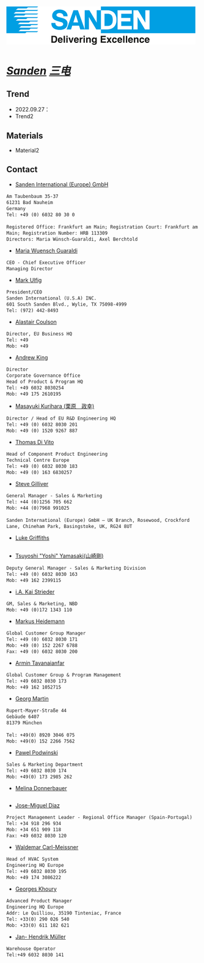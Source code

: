 # [![Sanden](./assets/img/Sanden.png "Home-products") ](https://www.sanden-europe.com/our-products/)

# ***[Sanden](https://www.sanden-europe.com/our-products/ "Home-products")  [三电](https://www.sanden-europe.com/our-products/ "Home-products")***



## Trend
- 2022.09.27：
- Trend2

## Materials
<!-- - [Company presentation](./files/PREH_Company_presentation_20200927.pdf)-->
- Material2

## Contact

- [Sanden International (Europe) GmbH](mailto:mwg@g-sanden.com)
```
Am Taubenbaum 35-37 
61231 Bad Nauheim
Germany  
Tel: +49 (0) 6032 80 30 0

Registered Office: Frankfurt am Main; Registration Court: Frankfurt am Main; Registration Number: HRB 113309
Directors: Maria Wünsch-Guaraldi, Axel Berchtold
```

- [Maria Wuensch Guaraldi](mailto:maria.wuensch.guaraldi.dr@g-sanden.com) 
```
CEO - Chief Executive Officer
Managing Director
```

- [Mark Ulfig](mailto:mulfig@sanden.com) 
```
President/CEO
Sanden International (U.S.A) INC.
601 South Sanden Blvd., Wylie, TX 75098-4999
Tel: (972) 442-8493
```
- [Alastair Coulson](mailto:alastair.coulson.nw@g-sanden.com) 
```
Director, EU Business HQ
Tel: +49 
Mob: +49 
```

- [Andrew King](mailto:andrew.king.df@g-sanden.com) 
```
Director
Corporate Governance Office
Head of Product & Program HQ
Tel: +49 6032 8030254
Mob: +49 175 2610195
```

- [Masayuki Kurihara (栗原　政幸)](mailto:masayuki.kurihara.wk@g-sanden.com) 
```
Director / Head of EU R&D Engineering HQ
Tel: +49 (0) 6032 8030 201
Mob: +49 (0) 1520 9267 887
```

- [Thomas Di Vito](mailto:thomas.divito.ti@g-sanden.com) 
```
Head of Component Product Engineering
Technical Centre Europe
Tel: +49 (0) 6032 8030 183
Mob: +49 (0) 163 6830257
```

- [Steve Gilliver](mailto:steve.gilliver.yf@g-sanden.com) 
```
General Manager - Sales & Marketing
Tel: +44 (0)1256 705 662
Mob: +44 (0)7968 991025

Sanden International (Europe) GmbH – UK Branch, Rosewood, Crockford Lane, Chineham Park, Basingstoke, UK, RG24 8UT
```
- [Luke Griffiths](mailto:luke.griffiths.sm@g-sanden.com) 
```
```

- [Tsuyoshi "Yoshi" Yamasaki(山崎剛) ](mailto:tsuyoshi.yamasaki.ix@g-sanden.com) 
```
Deputy General Manager - Sales & Marketing Division
Tel: +49 (0) 6032 8030 163
Mob: +49 162 2399115
```

- [i.A. Kai Strieder](mailto:kai.strieder.po@g-sanden.com) 
```
GM, Sales & Marketing, NBD
Mob: +49 (0)172 1343 110
```

- [Markus Heidemann](mailto:markus.heidemann.gp@g-sanden.com) 
```
Global Customer Group Manager 
Tel: +49 (0) 6032 8030 171 
Mob: +49 (0) 152 2267 6788
Fax: +49 (0) 6032 8030 200
```

- [Armin Tavanaianfar](mailto:armin.tavanaianfar.fc@g-sanden.com) 
```
Global Customer Group & Program Management 
Tel: +49 6032 8030 173
Mob: +49 162 1052715
```
- [Georg Martin](mailto:georg.martin.jd@g-sanden.com) 
```
Rupert-Mayer-Straße 44
Gebäude 6407
81379 München

Tel: +49(0) 8920 3046 075
Mob: +49(0) 152 2266 7562
```

- [Pawel Podwinski](mailto:pawel.podwinski.yq@g-sanden.com) 
```
Sales & Marketing Department 
Tel: +49 6032 8030 174 
Mob: +49(0) 173 2985 262
```

- [Melina Donnerbauer](mailto:melina.donnerbauer.cv@g-sanden.com) <!-- Sit next to Armin -->
```
```

- [Jose-Miguel Diaz](mailto:jose.diaz.ha@g-sanden.com) 
```
Project Management Leader - Regional Office Manager (Spain-Portugal) 
Tel: +34 918 296 934
Mob: +34 651 909 118
Fax: +49 6032 8030 120
```

- [Waldemar Carl-Meissner](mailto:waldemar.carl.meissner.fg@g-sanden.com) 
```
Head of HVAC System
Engineering HQ Europe
Tel: +49 6032 8030 195
Mob: +49 174 3086222
```

- [Georges Khoury](mailto:georges.khoury.hs@g-sanden.com) <!--来自叙利亚，我的好朋友-->
```
Advanced Product Manager
Engineering HQ Europe
Addr: Le Quilliou, 35190 Tinteniac, France
Tel: +33(0) 290 026 540
Mob: +33(0) 611 182 621

```

- [Jan- Hendrik Müller](mailto:jan.hendrik.mueller.ip@g-sanden.com) 
```
Warehouse Operator
Tel:+49 6032 8030 141
```

